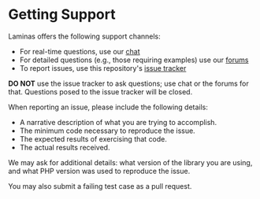 # Getting Support

Laminas offers the following support channels:

- For real-time questions, use our
  [chat](https://laminas.dev/chat)
- For detailed questions (e.g., those requiring examples) use our
  [forums](https://discourse.laminas.dev)
- To report issues, use this repository's
  [issue tracker](https://github.com/{org}/{repo}/issues/new)

**DO NOT** use the issue tracker to ask questions; use chat or the forums for
that. Questions posed to the issue tracker will be closed.

When reporting an issue, please include the following details:

- A narrative description of what you are trying to accomplish.
- The minimum code necessary to reproduce the issue.
- The expected results of exercising that code.
- The actual results received.

We may ask for additional details: what version of the library you are using,
and what PHP version was used to reproduce the issue.

You may also submit a failing test case as a pull request.
